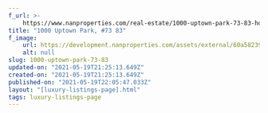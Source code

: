 ```yaml
---
f_url: >-
    https://www.nanproperties.com/real-estate/1000-uptown-park-73-83-houston-tx-77056/30256598/103820847
title: "1000 Uptown Park, #73 83"
f_image:
    url: https://development.nanproperties.com/assets/external/60a58239d30ee02eca6394f4_img-1.jpeg
    alt: null
slug: 1000-uptown-park-73-83
updated-on: "2021-05-19T21:25:13.649Z"
created-on: "2021-05-19T21:25:13.649Z"
published-on: "2021-05-19T22:05:47.033Z"
layout: "[luxury-listings-page].html"
tags: luxury-listings-page
---
```

